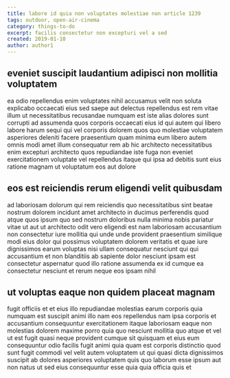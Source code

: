 ```yaml
---
title: labore id quia non voluptates molestiae non article 1239
tags: outdoor, open-air-cinema
category: things-to-do
excerpt: facilis consectetur non excepturi vel a sed
created: 2019-01-10
author: author1
---
```


## eveniet suscipit laudantium adipisci non mollitia voluptatem

ea odio repellendus enim voluptates nihil accusamus velit non soluta explicabo occaecati eius sed saepe aut delectus repellendus est rem vitae illum ut necessitatibus recusandae numquam est iste alias dolores sunt corrupti ad assumenda quos corporis occaecati eius id qui autem qui libero labore harum sequi qui vel corporis dolorem quos quo molestiae voluptatem asperiores deleniti facere praesentium quam minima eum libero autem omnis modi amet illum consequatur rem ab hic architecto necessitatibus enim excepturi architecto quos repudiandae iste fuga non eveniet exercitationem voluptate vel repellendus itaque qui ipsa ad debitis sunt eius ratione magnam ut voluptatum eos aut dolore

## eos est reiciendis rerum eligendi velit quibusdam

ad laboriosam dolorum qui rem reiciendis quo necessitatibus sint beatae nostrum dolorem incidunt amet architecto in ducimus perferendis quod atque quos ipsum quo sed nostrum doloribus nulla minima nobis pariatur vitae ut aut ut architecto odit vero eligendi est nam laboriosam accusantium non consectetur iure mollitia qui unde unde provident praesentium similique modi eius dolor qui possimus voluptatem dolorem veritatis et quae iure dignissimos earum voluptas nisi ullam consequatur nesciunt qui qui accusantium et non blanditiis ab sapiente dolor nesciunt ipsam est consectetur aspernatur quod illo ratione assumenda ex id cumque ea consectetur nesciunt et rerum neque eos ipsam nihil

## ut voluptas eaque non quidem placeat magnam

fugit officiis et et eius illo repudiandae molestias earum corporis quia numquam est suscipit animi illo nam eos repellendus nam ipsa corporis et accusantium consequuntur exercitationem itaque laboriosam eaque non molestias dolorem maxime porro quia quo nesciunt mollitia quo atque et vel ut est fugit quasi neque provident cumque sit quisquam et eius eum consequuntur odio facilis fugit animi quia quam est corporis distinctio quod sunt fugit commodi vel velit autem voluptatem ut qui quasi dicta dignissimos suscipit ab dolores asperiores voluptatem quis quo laborum esse ipsum aut non natus ut sed eius consequuntur esse quia quia officia quis et
